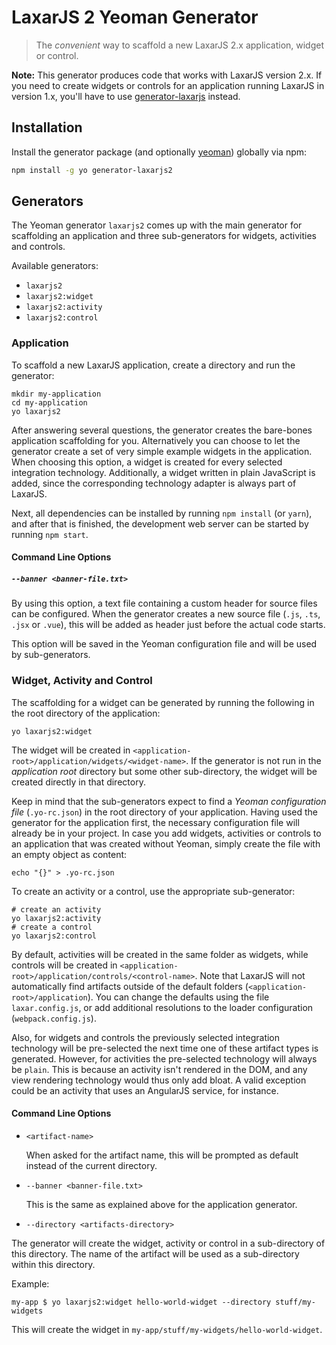 # LaxarJS 2 Yeoman Generator

> The *convenient* way to scaffold a new LaxarJS 2.x application, widget or control.

**Note:** This generator produces code that works with LaxarJS version 2.x.
If you need to create widgets or controls for an application running LaxarJS in version 1.x, you'll have to use [generator-laxarjs](https://laxarjs.org/docs/generator-laxarjs-latest) instead.


## Installation

Install the generator package (and optionally [yeoman](http://yeoman.io/)) globally via npm:

```sh
npm install -g yo generator-laxarjs2
```


## Generators

The Yeoman generator `laxarjs2` comes up with the main generator for scaffolding an application and three sub-generators for widgets, activities and controls.

Available generators:
- `laxarjs2`
- `laxarjs2:widget`
- `laxarjs2:activity`
- `laxarjs2:control`


### Application

To scaffold a new LaxarJS application, create a directory and run the generator:

```console
mkdir my-application
cd my-application
yo laxarjs2
```

After answering several questions, the generator creates the bare-bones application scaffolding for you.
Alternatively you can choose to let the generator create a set of very simple example widgets in the application.
When choosing this option, a widget is created for every selected integration technology.
Additionally, a widget written in plain JavaScript is added, since the corresponding technology adapter is always part of LaxarJS.

Next, all dependencies can be installed by running `npm install` (or `yarn`), and after that is finished, the development web server can be started by running `npm start`.


#### Command Line Options

##### `--banner <banner-file.txt>`

By using this option, a text file containing a custom header for source files can be configured.
When the generator creates a new source file (`.js`, `.ts`, `.jsx` or `.vue`), this will be added as header just before the actual code starts.

This option will be saved in the Yeoman configuration file and will be used by sub-generators.


### Widget, Activity and Control

The scaffolding for a widget can be generated by running the following in the root directory of the application:

```console
yo laxarjs2:widget
```

The widget will be created in `<application-root>/application/widgets/<widget-name>`.
If the generator is not run in the _application root_ directory but some other sub-directory, the widget will be created directly in that directory.

Keep in mind that the sub-generators expect to find a _Yeoman configuration file_ (`.yo-rc.json`) in the root directory of your application.
Having used the generator for the application first, the necessary configuration file will already be in your project.
In case you add widgets, activities or controls to an application that was created without Yeoman, simply create the file with an empty object as content:

```console
echo "{}" > .yo-rc.json
```

To create an activity or a control, use the appropriate sub-generator:

```console
# create an activity
yo laxarjs2:activity
# create a control
yo laxarjs2:control
```

By default, activities will be created in the same folder as widgets, while controls will be created in `<application-root>/application/controls/<control-name>`.
Note that LaxarJS will not automatically find artifacts outside of the default folders (`<application-root>/application`).
You can change the defaults using the file `laxar.config.js`, or add additional resolutions to the loader configuration (`webpack.config.js`).

Also, for widgets and controls the previously selected integration technology will be pre-selected the next time one of these artifact types is generated.
However, for activities the pre-selected technology will always be `plain`.
This is because an activity isn't rendered in the DOM, and any view rendering technology would thus only add bloat.
A valid exception could be an activity that uses an AngularJS service, for instance.


#### Command Line Options

* `<artifact-name>`

  When asked for the artifact name, this will be prompted as default instead of the current directory.

* `--banner <banner-file.txt>`

  This is the same as explained above for the application generator.

* `--directory <artifacts-directory>`

The generator will create the widget, activity or control in a sub-directory of this directory.
The name of the artifact will be used as a sub-directory within this directory.

Example:

```console
my-app $ yo laxarjs2:widget hello-world-widget --directory stuff/my-widgets
```

This will create the widget in `my-app/stuff/my-widgets/hello-world-widget`.
